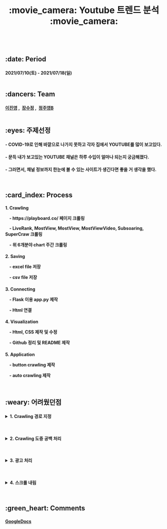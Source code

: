 <h1 align='center'>:movie_camera: Youtube 트렌드 분석 :movie_camera:</p>
<br>
<h2> :date: Period</p>
<h4> 2021/07/10(토) - 2021/07/18(일)
<br><br>
<h2> :dancers: Team</p>
<h4> <a href = "https://github.com/dlwlsdudo1">이진영</a></details>&nbsp;,&nbsp;
<a href = "https://github.com/sujeong-jang-creator">장수정</a></details>&nbsp;,&nbsp;
<a href = "https://github.com/rnaqpddl123">정주영B </a></details>
<br><br>
<h2> :eyes: 주제선정</p>
<h4> - COVID-19로 인해 바깥으로 나가지 못하고 각자 집에서 YOUTUBE를 많이 보고있다. </p>
<h4> - 문득 내가 보고있는 YOUTUBE 채널은 하루 수입이 얼마나 되는지 궁금해졌다. </p>
<h4> - 그러면서, 채널 정보까지 한눈에 볼 수 있는 사이트가 생긴다면 좋을 거 생각을 했다. </p>
<br>  
<h2> :card_index: Process</h2>
<h4> 1. Crawling </p>
&nbsp;&nbsp;&nbsp; - https://playboard.co/ 페이지 크롤링</p>
&nbsp;&nbsp;&nbsp; - LiveRank, MostView, MostView, MostViewVideo, Subsoaring, SuperCraw 크롤링</p>
&nbsp;&nbsp;&nbsp; - 위 6개분야 chart 주간 크롤링</p>
<h4> 2. Saving </p>
&nbsp;&nbsp;&nbsp; - excel file 저장</p>
&nbsp;&nbsp;&nbsp; - csv file 저장</p>
<h4> 3. Connecting </p>
&nbsp;&nbsp;&nbsp; - Flask 이용 app.py 제작</p>
&nbsp;&nbsp;&nbsp; - Html 연결</p>
<h4> 4. Visualization </p>
&nbsp;&nbsp;&nbsp; - Html, CSS 제작 및 수정</p>
&nbsp;&nbsp;&nbsp; - Github 정리 및 README 제작</p>
<h4> 5. Application </p>
&nbsp;&nbsp;&nbsp; - button crawling 제작</p>
&nbsp;&nbsp;&nbsp; - auto crawling 제작</p>
<br>
<h2> :weary: 어려웠던점 </p>
<h4><details><summary> 1. Crawling 경로 지정 </p></summary>
<h4>&nbsp;&nbsp;&nbsp; 참고사이트 : https://www.selenium.dev/documentation/ko/webdriver/locating_elements/
<br><br>
<img src="https://github.com/Sparkling-data/Youtube/blob/86ef2fe8a3d512acc215b966ba85fcfa5bcb164f/images/find%EC%98%88%EC%8B%9C.JPG" />
<br>
<h4>&nbsp;&nbsp;&nbsp; : find 종류별 사용을 잘 알지 못하여 어려움을 겪었다. 그러나 지금은 어느정도 사용 가능하다!! </p></details>
<br>

<h4><details><summary> 2. Crawling 도중 공백 처리 </p></summary>
<br>
<img src="https://github.com/Sparkling-data/Youtube/blob/86ef2fe8a3d512acc215b966ba85fcfa5bcb164f/images/none%EC%B2%98%EB%A6%AC.jpg" />
<br>
<h4>&nbsp;&nbsp;&nbsp; :  Crawling 도중 공백이 나오면 정지 된다. 공백을 처리하는데 많은 시간을 들였다. </p></details>
<br>
  
<h4><details><summary> 3. 광고 처리 </p></summary>
<br>
<img src="https://github.com/Sparkling-data/Youtube/blob/86ef2fe8a3d512acc215b966ba85fcfa5bcb164f/images/%EA%B4%91%EA%B3%A0.JPG" />
<img src="https://github.com/Sparkling-data/Youtube/blob/86ef2fe8a3d512acc215b966ba85fcfa5bcb164f/images/text%EC%84%A4%EB%AA%851.jpg" />
<img src="https://github.com/Sparkling-data/Youtube/blob/86ef2fe8a3d512acc215b966ba85fcfa5bcb164f/images/text%EC%84%A4%EB%AA%852.jpg" /></details> 
<br>

<h4><details><summary> 4. 스크롤 내림 </p></summary> 
<br>
<img src="https://github.com/Sparkling-data/Youtube/blob/86ef2fe8a3d512acc215b966ba85fcfa5bcb164f/images/%EB%A1%9C%EB%94%A9%EC%84%A4%EB%AA%85.jpg" />
<img src="https://github.com/Sparkling-data/Youtube/blob/86ef2fe8a3d512acc215b966ba85fcfa5bcb164f/images/text%EC%84%A4%EB%AA%852.jpg" /></details>
<br>

<h2> :green_heart: Comments </p>
<h4> <a href = "https://docs.google.com/spreadsheets/d/1GHRnS_jn9kNcs0U3KgC2709szP4h4JdzAzMN-UyXZV4/edit#gid=0">GoogleDocs</a></details>
<br>
